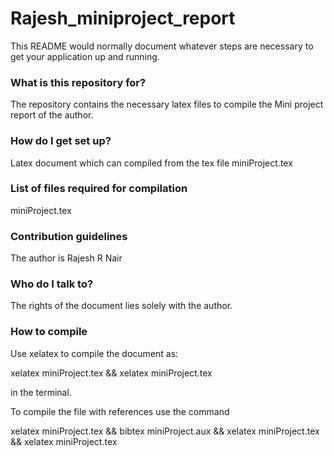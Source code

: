 # Rajesh_miniproject_report

This README would normally document whatever steps are necessary to get your application up and running.

### What is this repository for? ###

The repository contains the necessary latex files to compile the Mini project report of the author.

### How do I get set up? ###

Latex document which can compiled from the tex file miniProject.tex

### List of files required for compilation

miniProject.tex

### Contribution guidelines ###

The author is Rajesh R Nair

### Who do I talk to? ###

The rights of the document lies solely with the author.

### How to compile 

Use xelatex to compile the document as:

xelatex miniProject.tex && xelatex miniProject.tex

in the terminal.

To compile the file with references use the command

xelatex miniProject.tex && bibtex miniProject.aux && xelatex miniProject.tex && xelatex miniProject.tex
